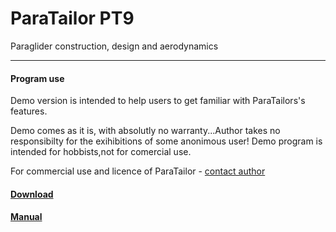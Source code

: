 # ParaTailor PT9
Paraglider construction, design and aerodynamics

---
#### Program use
Demo version is intended to help users to get familiar with ParaTailors's features.

Demo comes as it is, with absolutly no warranty...Author takes no responsibilty for the exihibitions of some anonimous user!
Demo program is intended for hobbists,not for comercial use.

For commercial use and licence of ParaTailor - [contact author](/about)

#### [Download](/downloads)
#### [Manual](/manual)